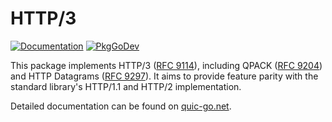 # HTTP/3

[![Documentation](https://img.shields.io/badge/docs-quic--go.net-red?style=flat)](https://quic-go.net/docs/)
[![PkgGoDev](https://pkg.go.dev/badge/github.com/quic-go/quic-go/http3)](https://pkg.go.dev/github.com/quic-go/quic-go/http3)

This package implements HTTP/3 ([RFC 9114](https://datatracker.ietf.org/doc/html/rfc9114)), including QPACK ([RFC 9204](https://datatracker.ietf.org/doc/html/rfc9204)) and HTTP Datagrams ([RFC 9297](https://datatracker.ietf.org/doc/html/rfc9297)).
It aims to provide feature parity with the standard library's HTTP/1.1 and HTTP/2 implementation.

Detailed documentation can be found on [quic-go.net](https://quic-go.net/docs/).
